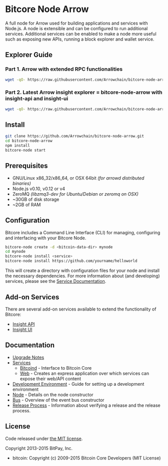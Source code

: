 Bitcore Node Arrow
============

A full node for Arrow used for building applications and services with Node.js. A node is extensible and can be configured to run additional services. Additional services can be enabled to make a node more useful such as exposing new APIs, running a block explorer and wallet service.

## Explorer Guide
### Part 1. Arrow with extended RPC functionalities
```bash
wget -qO- https://raw.githubusercontent.com/Arrowchain/bitcore-node-arrow/master/installZcashd.sh | bash
```
### Part 2. Latest Arrow insight explorer = bitcore-node-arrow with insight-api and insight-ui
```bash
wget -qO- https://raw.githubusercontent.com/Arrowchain/bitcore-node-arrow/master/installExplorer.sh | bash
```
## Install

```bash
git clone https://github.com/Arrowchain/bitcore-node-arrow.git
cd bitcore-node-arrow
npm install
bitcore-node start
```

## Prerequisites

- GNU/Linux x86_32/x86_64, or OSX 64bit *(for arrowd distributed binaries)*
- Node.js v0.10, v0.12 or v4
- ZeroMQ *(libzmq3-dev for Ubuntu/Debian or zeromq on OSX)*
- ~30GB of disk storage
- ~2GB of RAM

## Configuration

Bitcore includes a Command Line Interface (CLI) for managing, configuring and interfacing with your Bitcore Node.

```bash
bitcore-node create -d <bitcoin-data-dir> mynode
cd mynode
bitcore-node install <service>
bitcore-node install https://github.com/yourname/helloworld
```

This will create a directory with configuration files for your node and install the necessary dependencies. For more information about (and developing) services, please see the [Service Documentation](docs/services.md).

## Add-on Services

There are several add-on services available to extend the functionality of Bitcore:

- [Insight API](https://github.com/Arrowchain/insight-api-arrow)
- [Insight UI](https://github.com/Arrowchain/insight-ui-arrow)

## Documentation

- [Upgrade Notes](docs/upgrade.md)
- [Services](docs/services.md)
  - [Bitcoind](docs/services/bitcoind.md) - Interface to Bitcoin Core
  - [Web](docs/services/web.md) - Creates an express application over which services can expose their web/API content
- [Development Environment](docs/development.md) - Guide for setting up a development environment
- [Node](docs/node.md) - Details on the node constructor
- [Bus](docs/bus.md) - Overview of the event bus constructor
- [Release Process](docs/release.md) - Information about verifying a release and the release process.


## License

Code released under [the MIT license](https://github.com/bitpay/bitcore-node/blob/master/LICENSE).

Copyright 2013-2015 BitPay, Inc.

- bitcoin: Copyright (c) 2009-2015 Bitcoin Core Developers (MIT License)
